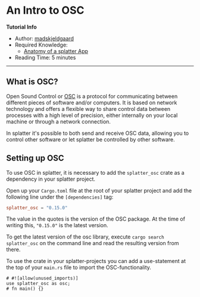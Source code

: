 # An Intro to OSC

**Tutorial Info**

- Author: [madskjeldgaard](https://madskjeldgaard.dk)
- Required Knowledge:
    - [Anatomy of a splatter App](/tutorials/basics/anatomy-of-a-splatter-app.md)
- Reading Time: 5 minutes
---

## What is OSC?

Open Sound Control or [OSC](http://opensoundcontrol.org/) is a protocol for communicating between different pieces of software and/or computers. It is based on network technology and offers a flexible way to share control data between processes with a high level of precision, either internally on your local machine or through a network connection.

In splatter it's possible to both send and receive OSC data, allowing you to control other software or let splatter be controlled by other software.

## Setting up OSC

To use OSC in splatter, it is necessary to add the `splatter_osc` crate as a dependency in your splatter project.

Open up your `Cargo.toml` file at the root of your splatter project and add the following line under the `[dependencies]` tag:

```toml
splatter_osc = "0.15.0"
```

The value in the quotes is the version of the OSC package. At the time of writing this, `"0.15.0"` is the latest version.

To get the latest version of the osc library, execute `cargo search splatter_osc` on the command line and read the resulting version from there.

To use the crate in your splatter-projects you can add a use-statement at the top of your `main.rs` file to import the OSC-functionality.

```rust,no_run
# #![allow(unused_imports)]
use splatter_osc as osc;
# fn main() {}
```
